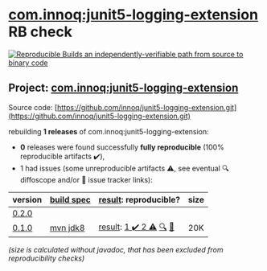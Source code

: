 [com.innoq:junit5-logging-extension](https://central.sonatype.com/artifact/com.innoq/junit5-logging-extension/0.1.0/versions) RB check
=======

[![Reproducible Builds](https://reproducible-builds.org/images/logos/rb.svg) an independently-verifiable path from source to binary code](https://reproducible-builds.org/)

## Project: [com.innoq:junit5-logging-extension](https://central.sonatype.com/artifact/com.innoq/junit5-logging-extension/0.1.0/versions)

Source code: [https://github.com/innoq/junit5-logging-extension.git](https://github.com/innoq/junit5-logging-extension.git)

rebuilding **1 releases** of com.innoq:junit5-logging-extension:
- **0** releases were found successfully **fully reproducible** (100% reproducible artifacts :heavy_check_mark:),
- 1 had issues (some unreproducible artifacts :warning:, see eventual :mag: diffoscope and/or :memo: issue tracker links):

| version | [build spec](/BUILDSPEC.md) | [result](https://reproducible-builds.org/docs/jvm/): reproducible? | size |
| -- | --------- | ------ | -- |
| [0.2.0](https://central.sonatype.com/artifact/com.innoq/junit5-logging-extension/0.2.0/pom) | | | |
| [0.1.0](https://central.sonatype.com/artifact/com.innoq/junit5-logging-extension/0.1.0/pom) | [mvn jdk8](junit5-logging-extension-0.1.0.buildspec) | [result](junit5-logging-extension-0.1.0.buildinfo): [1 :heavy_check_mark:  2 :warning:](junit5-logging-extension-0.1.0.buildcompare) [:mag:](junit5-logging-extension-0.1.0.diffoscope) [:memo:](https://github.com/innoq/junit5-logging-extension/pull/2) | 20K |

<i>(size is calculated without javadoc, that has been excluded from reproducibility checks)</i>
